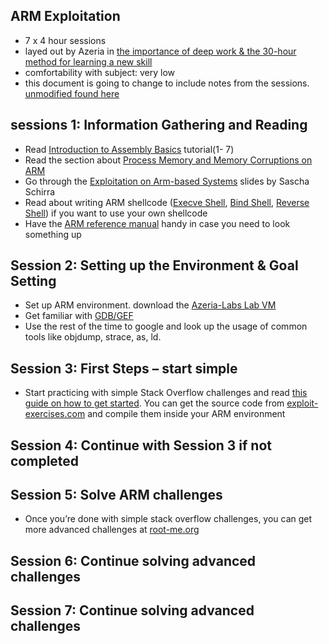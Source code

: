 ## ARM Exploitation
* 7 x 4 hour sessions
* layed out by Azeria in [the importance of deep work & the 30-hour method for learning a new skill](https://azeria-labs.com/the-importance-of-deep-work-the-30-hour-method-for-learning-a-new-skill/)
* comfortability with subject: very low
* this document is going to change to include notes from the sessions. [unmodified found here](https://github.com/JackAWatt/Free-Parking/blob/b1e3e6de59e06fea9d470eded551776fc2b9d1c1/docs/thirty-hour/ARM-exploitation/sessions.md)
## sessions 1: Information Gathering and Reading

* Read [Introduction to Assembly
  Basics](https://azeria-labs.com/writing-arm-assembly-part-1/) tutorial(1- 7)
* Read the section about [Process Memory and Memory Corruptions on
  ARM](https://azeria-labs.com/process-memory-and-memory-corruption/)
* Go through the [Exploitation on Arm-based
  Systems](https://github.com/sashs/arm_exploitation) slides by Sascha Schirra
* Read about writing ARM shellcode ([Execve Shell](https://azeria-labs.com/writing-arm-shellcode/), [Bind Shell](https://azeria-labs.com/tcp-bind-shell-in-assembly-arm-32-bit/), [Reverse Shell](https://azeria-labs.com/tcp-reverse-shell-in-assembly-arm-32-bit/)) if you want to use your own shellcode
* Have the [ARM reference
  manual](http://infocenter.arm.com/help/index.jsp?topic=/com.arm.doc.dui0068b/index.html) handy in case you need to look something up

## Session 2: Setting up the Environment & Goal Setting

* Set up ARM environment. download the [Azeria-Labs Lab VM](https://azeria-labs.com/arm-lab-vm/)
* Get familiar with [GDB/GEF](https://azeria-labs.com/debugging-with-gdb-introduction/)
* Use the rest of the time to google and look up the usage of common tools like objdump, strace, as, ld.

## Session 3: First Steps – start simple

* Start practicing with simple Stack Overflow challenges and read [this guide on how to get started](https://azeria-labs.com/part-3-stack-overflow-challenges/). You can get the source code from [exploit-exercises.com](https://exploit-exercises.com/protostar/) and compile them inside your ARM environment

## Session 4: Continue with Session 3 if not completed

## Session 5: Solve ARM challenges

* Once you’re done with simple stack overflow challenges, you can get more advanced challenges at [root-me.org](https://www.root-me.org/?page=recherche&lang=en&recherche=ARM)

## Session 6: Continue solving advanced challenges

## Session 7: Continue solving advanced challenges
